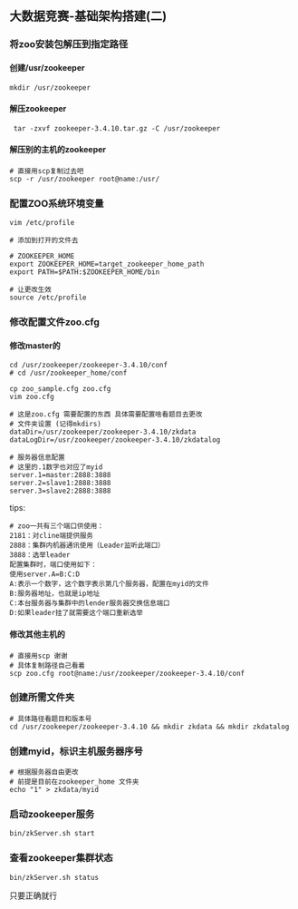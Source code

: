 ## 大数据竞赛-基础架构搭建(二)

### 将zoo安装包解压到指定路径



#### 创建/usr/zookeeper

```shell
mkdir /usr/zookeeper
```



#### 解压zookeeper

```shell
 tar -zxvf zookeeper-3.4.10.tar.gz -C /usr/zookeeper
```



#### 解压别的主机的zookeeper

```shell
# 直接用scp复制过去吧
scp -r /usr/zookeeper root@name:/usr/
```



### 配置ZOO系统环境变量

```shell
vim /etc/profile

# 添加到打开的文件去

# ZOOKEEPER_HOME
export ZOOKEEPER_HOME=target_zookeeper_home_path
export PATH=$PATH:$ZOOKEEPER_HOME/bin

# 让更改生效
source /etc/profile

```



### 修改配置文件zoo.cfg



#### 修改master的

```shell
cd /usr/zookeeper/zookeeper-3.4.10/conf
# cd /usr/zookeeper_home/conf

cp zoo_sample.cfg zoo.cfg
vim zoo.cfg
```



```shell
# 这是zoo.cfg 需要配置的东西 具体需要配置啥看题目去更改
# 文件夹设置 (记得mkdirs)
dataDir=/usr/zookeeper/zookeeper-3.4.10/zkdata
dataLogDir=/usr/zookeeper/zookeeper-3.4.10/zkdatalog

# 服务器信息配置
# 这里的.1数字也对应了myid
server.1=master:2888:3888
server.2=slave1:2888:3888
server.3=slave2:2888:3888
```

tips:

```text
# zoo一共有三个端口供使用：
2181：对cline端提供服务
2888：集群内机器通讯使用（Leader监听此端口）
3888：选举leader
配置集群时，端口使用如下：
使用server.A=B:C:D
A:表示一个数字，这个数字表示第几个服务器，配置在myid的文件
B:服务器地址，也就是ip地址
C:本台服务器与集群中的lender服务器交换信息端口
D:如果leader挂了就需要这个端口重新选举
```



#### 修改其他主机的

```shell
# 直接用scp 谢谢
# 具体复制路径自己看着
scp zoo.cfg root@name:/usr/zookeeper/zookeeper-3.4.10/conf 

```



### 创建所需文件夹

```shell
# 具体路径看题目和版本号
cd /usr/zookeeper/zookeeper-3.4.10 && mkdir zkdata && mkdir zkdatalog
```



### 创建myid，标识主机服务器序号

```shell
# 根据服务器自由更改
# 前提是目前在zookeeper_home 文件夹
echo "1" > zkdata/myid
```



### 启动zookeeper服务

```shell
bin/zkServer.sh start
```



### 查看zookeeper集群状态

```shell
bin/zkServer.sh status
```

只要正确就行
